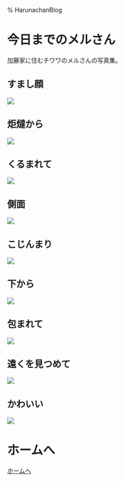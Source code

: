 % HarunachanBlog

# 今日までのメルさん

加藤家に住むチワワのメルさんの写真集。

## すまし顔

![](./p1221_3.jpg)

## 炬燵から

![](./p1221_3_2.jpg)

## くるまれて

![](./p1221_3_3.jpg)

## 側面

![](./p1221_3_4.jpg)

## こじんまり

![](./p1221_3_5.jpg)

## 下から

![](./p1221_3_6.jpg)

## 包まれて

![](./p1221_3_7.jpg)

## 遠くを見つめて

![](./p1221_3_8.jpg)

## かわいい

![](./p1221_3_9.jpg)

# ホームへ

[ホームへ](https://harunachan.com/)
